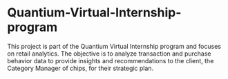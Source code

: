 # Quantium-Virtual-Internship-program

This project is part of the Quantium Virtual Internship program and focuses on retail analytics. The objective is to analyze transaction and purchase behavior data to provide insights and recommendations to the client, the Category Manager of chips, for their strategic plan.
